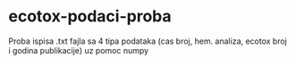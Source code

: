 # ecotox-podaci-proba
Proba ispisa .txt fajla sa 4 tipa podataka (cas broj, hem. analiza, ecotox broj i godina publikacije) uz pomoc numpy
